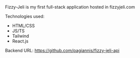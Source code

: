 Fizzy-Jeli is my first full-stack application hosted in fizzyjeli.com

Technologies used:
- HTML/CSS
- JS/TS
- Tailwind
- React.js

Backend URL: https://github.com/pagiannis/fizzy-jeli-api
